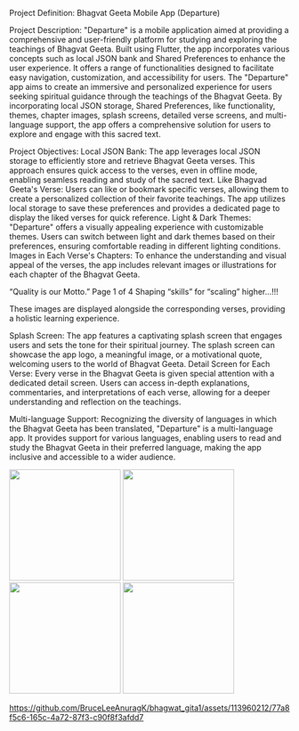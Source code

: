 

Project Definition: Bhagvat Geeta Mobile App (Departure)

Project Description:
"Departure" is a mobile application aimed at providing a comprehensive and user-friendly
platform for studying and exploring the teachings of Bhagvat Geeta. Built using Flutter, the app
incorporates various concepts such as local JSON bank and Shared Preferences to enhance the
user experience. It offers a range of functionalities designed to facilitate easy navigation,
customization, and accessibility for users.
The "Departure" app aims to create an immersive and personalized experience for users seeking
spiritual guidance through the teachings of the Bhagvat Geeta. By incorporating local JSON
storage, Shared Preferences, like functionality, themes, chapter images, splash screens, detailed
verse screens, and multi-language support, the app offers a comprehensive solution for users to
explore and engage with this sacred text.

Project Objectives:
Local JSON Bank: 
The app leverages local JSON storage to efficiently store and retrieve
Bhagvat Geeta verses. This approach ensures quick access to the verses, even in offline mode,
enabling seamless reading and study of the sacred text.
Like Bhagvad Geeta's Verse: Users can like or bookmark specific verses, allowing them to
create a personalized collection of their favorite teachings. The app utilizes local storage to save
these preferences and provides a dedicated page to display the liked verses for quick reference.
Light & Dark Themes: "Departure" offers a visually appealing experience with customizable
themes. Users can switch between light and dark themes based on their preferences, ensuring
comfortable reading in different lighting conditions.
Images in Each Verse's Chapters: To enhance the understanding and visual appeal of the
verses, the app includes relevant images or illustrations for each chapter of the Bhagvat Geeta.

“Quality is our Motto.” Page 1 of 4 Shaping “skills” for “scaling” higher...!!!

These images are displayed alongside the corresponding verses, providing a holistic learning
experience.

Splash Screen: 
The app features a captivating splash screen that engages users and sets the tone
for their spiritual journey. The splash screen can showcase the app logo, a meaningful image, or
a motivational quote, welcoming users to the world of Bhagvat Geeta.
Detail Screen for Each Verse: Every verse in the Bhagvat Geeta is given special attention with
a dedicated detail screen. Users can access in-depth explanations, commentaries, and
interpretations of each verse, allowing for a deeper understanding and reflection on the
teachings.


Multi-language Support: 
Recognizing the diversity of languages in which the Bhagvat Geeta
has been translated, "Departure" is a multi-language app. It provides support for various
languages, enabling users to read and study the Bhagvat Geeta in their preferred language,
making the app inclusive and accessible to a wider audience.


<img src="https://github.com/BruceLeeAnuragK/bhagwat_gita1/assets/113960212/9aab0862-0f35-4a7c-b740-bc56b690f125" height="200">
<img src="https://github.com/BruceLeeAnuragK/bhagwat_gita1/assets/113960212/a53ac6bc-46fa-441e-8895-757c286b9b20" height="200">
<img src="https://github.com/BruceLeeAnuragK/bhagwat_gita1/assets/113960212/936a3e8b-4797-49de-9f9d-67a766fa0d44" height="200">
<img src="https://github.com/BruceLeeAnuragK/bhagwat_gita1/assets/113960212/ece5476a-8ca9-4026-b37b-89d134fbe6c4" height="200">

https://github.com/BruceLeeAnuragK/bhagwat_gita1/assets/113960212/77a8f5c6-165c-4a72-87f3-c90f8f3afdd7




